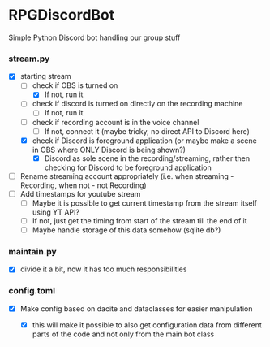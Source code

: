 # RPGDiscordBot
Simple Python Discord bot handling our group stuff

### stream.py
- [x] starting stream
  - [ ] check if OBS is turned on
    - [x] If not, run it
  - [ ] check if discord is turned on directly on the recording machine
    - [ ] If not, run it
  - [ ] check if recording account is in the voice channel
    - [ ] If not, connect it (maybe tricky, no direct API to Discord here)
  - [x] check if Discord is foreground application (or maybe make a scene in OBS where ONLY Discord is being shown?)
    - [x] Discord as sole scene in the recording/streaming, rather then checking for Discord to be foreground
      application
- [ ] Rename streaming account appropriately (i.e. when streaming - Recording, when not - not Recording)
- [ ] Add timestamps for youtube stream
  - [ ] Maybe it is possible to get current timestamp from the stream itself using YT API?
  - [ ] If not, just get the timing from start of the stream till the end of it
  - [ ] Maybe handle storage of this data somehow (sqlite db?)

### maintain.py

- [x] divide it a bit, now it has too much responsibilities

### config.toml

- [x] Make config based on dacite and dataclasses for easier manipulation
  - [x] this will make it possible to also get configuration data from different parts of the code and not only from the
    main bot class

